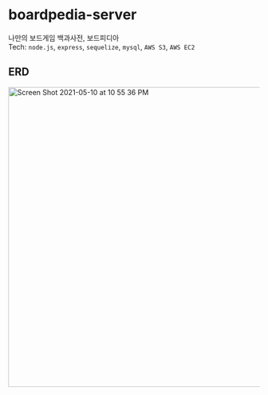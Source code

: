 # boardpedia-server
나만의 보드게임 백과사전, 보드피디아
<br/>
Tech: 
`node.js`, `express`, `sequelize`, `mysql`, `AWS S3`, `AWS EC2`
<br/>


## ERD
<img width="600" alt="Screen Shot 2021-05-10 at 10 55 36 PM" src="https://user-images.githubusercontent.com/46921003/117670569-ff5de180-b1e2-11eb-9e49-5c6f0b35714d.png">




